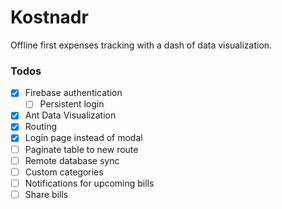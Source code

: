# Kostnadr

Offline first expenses tracking with a dash of data visualization.

### Todos

- [x] Firebase authentication
  - [ ] Persistent login
- [x] Ant Data Visualization
- [x] Routing
- [x] Login page instead of modal
- [ ] Paginate table to new route
- [ ] Remote database sync
- [ ] Custom categories
- [ ] Notifications for upcoming bills
- [ ] Share bills
